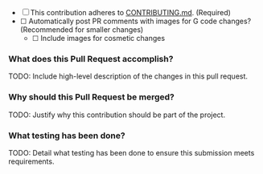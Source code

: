 <!-- TODO: Mark the following with an 'x' as applicable -->
- [ ] This contribution adheres to [CONTRIBUTING.md](https://github.com/ni/measurement-services-labview/blob/main/CONTRIBUTING.md). (Required)
- [ ] <!--G_DIFF_CHECK--> Automatically post PR comments with images for G code changes? (Recommended for smaller changes)
  - [ ] <!--G_DIFF_COSMETIC--> Include images for cosmetic changes

### What does this Pull Request accomplish?

TODO: Include high-level description of the changes in this pull request.

### Why should this Pull Request be merged?

TODO: Justify why this contribution should be part of the project.

### What testing has been done?

TODO: Detail what testing has been done to ensure this submission meets requirements.